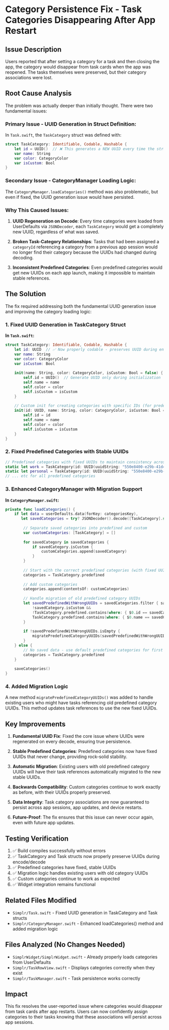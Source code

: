 # Category Persistence Fix - Task Categories Disappearing After App Restart

## Issue Description

Users reported that after setting a category for a task and then closing the app, the category would disappear from task cards when the app was reopened. The tasks themselves were preserved, but their category associations were lost.

## Root Cause Analysis

The problem was actually deeper than initially thought. There were two fundamental issues:

### Primary Issue - UUID Generation in Struct Definition:

In `Task.swift`, the `TaskCategory` struct was defined with:

```swift
struct TaskCategory: Identifiable, Codable, Hashable {
    let id = UUID()  // ❌ This generates a NEW UUID every time the struct is decoded!
    var name: String
    var color: CategoryColor
    var isCustom: Bool
}
```

### Secondary Issue - CategoryManager Loading Logic:

The `CategoryManager.loadCategories()` method was also problematic, but even if fixed, the UUID generation issue would have persisted.

### Why This Caused Issues:

1. **UUID Regeneration on Decode**: Every time categories were loaded from UserDefaults via `JSONDecoder`, each `TaskCategory` would get a completely new UUID, regardless of what was saved.

2. **Broken Task-Category Relationships**: Tasks that had been assigned a `categoryId` referencing a category from a previous app session would no longer find their category because the UUIDs had changed during decoding.

3. **Inconsistent Predefined Categories**: Even predefined categories would get new UUIDs on each app launch, making it impossible to maintain stable references.

## The Solution

The fix required addressing both the fundamental UUID generation issue and improving the category loading logic:

### 1. Fixed UUID Generation in TaskCategory Struct

**In `Task.swift`:**

```swift
struct TaskCategory: Identifiable, Codable, Hashable {
    let id: UUID  // ✅ Now properly codable - preserves UUID during encode/decode
    var name: String
    var color: CategoryColor
    var isCustom: Bool
    
    init(name: String, color: CategoryColor, isCustom: Bool = false) {
        self.id = UUID()  // Generate UUID only during initialization
        self.name = name
        self.color = color
        self.isCustom = isCustom
    }
    
    // Custom init for creating categories with specific IDs (for predefined categories)
    init(id: UUID, name: String, color: CategoryColor, isCustom: Bool = false) {
        self.id = id
        self.name = name
        self.color = color
        self.isCustom = isCustom
    }
}
```

### 2. Fixed Predefined Categories with Stable UUIDs

```swift
// Predefined categories with fixed UUIDs to maintain consistency across app launches
static let work = TaskCategory(id: UUID(uuidString: "550e8400-e29b-41d4-a716-446655440001")!, name: "Work", color: .blue)
static let personal = TaskCategory(id: UUID(uuidString: "550e8400-e29b-41d4-a716-446655440002")!, name: "Personal", color: .green)
// ... etc for all predefined categories
```

### 3. Enhanced CategoryManager with Migration Support

**In `CategoryManager.swift`:**

```swift
private func loadCategories() {
    if let data = userDefaults.data(forKey: categoriesKey),
       let savedCategories = try? JSONDecoder().decode([TaskCategory].self, from: data) {
        
        // Separate saved categories into predefined and custom
        var customCategories: [TaskCategory] = []
        
        for savedCategory in savedCategories {
            if savedCategory.isCustom {
                customCategories.append(savedCategory)
            }
        }
        
        // Start with the correct predefined categories (with fixed UUIDs)
        categories = TaskCategory.predefined
        
        // Add custom categories
        categories.append(contentsOf: customCategories)
        
        // Handle migration of old predefined category UUIDs
        let savedPredefinedWithWrongUUIDs = savedCategories.filter { savedCategory in
            !savedCategory.isCustom && 
            !TaskCategory.predefined.contains(where: { $0.id == savedCategory.id }) &&
            TaskCategory.predefined.contains(where: { $0.name == savedCategory.name })
        }
        
        if !savedPredefinedWithWrongUUIDs.isEmpty {
            migratePredefinedCategoryUUIDs(savedPredefinedWithWrongUUIDs)
        }
    } else {
        // No saved data - use default predefined categories for first launch
        categories = TaskCategory.predefined
    }
    
    saveCategories()
}
```

### 4. Added Migration Logic

A new method `migratePredefinedCategoryUUIDs()` was added to handle existing users who might have tasks referencing old predefined category UUIDs. This method updates task references to use the new fixed UUIDs.

## Key Improvements

1. **Fundamental UUID Fix**: Fixed the core issue where UUIDs were regenerated on every decode, ensuring true persistence.

2. **Stable Predefined Categories**: Predefined categories now have fixed UUIDs that never change, providing rock-solid stability.

3. **Automatic Migration**: Existing users with old predefined category UUIDs will have their task references automatically migrated to the new stable UUIDs.

4. **Backwards Compatibility**: Custom categories continue to work exactly as before, with their UUIDs properly preserved.

5. **Data Integrity**: Task category associations are now guaranteed to persist across app sessions, app updates, and device restarts.

6. **Future-Proof**: The fix ensures that this issue can never occur again, even with future app updates.

## Testing Verification

1. ✅ Build compiles successfully without errors
2. ✅ TaskCategory and Task structs now properly preserve UUIDs during encode/decode
3. ✅ Predefined categories have fixed, stable UUIDs
4. ✅ Migration logic handles existing users with old category UUIDs
5. ✅ Custom categories continue to work as expected
6. ✅ Widget integration remains functional

## Related Files Modified

- `Simplr/Task.swift` - Fixed UUID generation in TaskCategory and Task structs
- `Simplr/CategoryManager.swift` - Enhanced loadCategories() method and added migration logic

## Files Analyzed (No Changes Needed)

- `SimplrWidget/SimplrWidget.swift` - Already properly loads categories from UserDefaults
- `Simplr/TaskRowView.swift` - Displays categories correctly when they exist
- `Simplr/TaskManager.swift` - Task persistence works correctly

## Impact

This fix resolves the user-reported issue where categories would disappear from task cards after app restarts. Users can now confidently assign categories to their tasks knowing that these associations will persist across app sessions.
